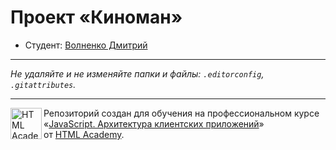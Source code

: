 # Проект «Киноман»

* Студент: [Волненко Дмитрий](https://github.com/DmitryCopyright)


---

_Не удаляйте и не изменяйте папки и файлы:_
_`.editorconfig`, `.gitattributes`._

---


<a href="https://htmlacademy.ru/intensive/ecmascript"><img align="left" width="50" height="50" title="HTML Academy" src="https://up.htmlacademy.ru/static/img/intensive/ecmascript/logo-for-github.svg"></a>

Репозиторий создан для обучения на профессиональном курсе «[JavaScript. Архитектура клиентских приложений](https://htmlacademy.ru/intensive/ecmascript)» от [HTML Academy](https://htmlacademy.ru).

[check-image]: https://github.com/htmlacademy-ecmascript/2167681-cinemaddict-19/workflows/Project%20check/badge.svg?branch=master
[check-url]: https://github.com/htmlacademy-ecmascript/2167681-cinemaddict-19/actions
